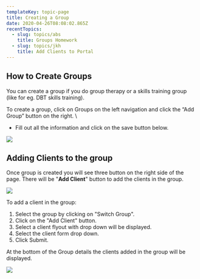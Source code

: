 ```yaml
---
templateKey: topic-page
title: Creating a Group
date: 2020-04-26T08:08:02.865Z
recentTopics:
  - slug: topics/abs
    title: Groups Homework
  - slug: topics/jkh
    title: Add Clients to Portal
---
```

## How to Create Groups

You can create a group if you do group therapy or a skills training group (like for eg. DBT skills training).

To create a group, click on Groups on the left navigation and click the “Add Group” button on the right. \
- Fill out all the information and click on the save button below.

![](/img/group_list.png)



## Adding  Clients to the group 

Once group is created you will see three button on the right side of the page. There will be "**Add Client**" button to add the clients in the group.

![](/img/add_clients_in_group.png)

To add a client in the group:

1. Select the group by clicking on "Switch Group". 
2. Click on the "Add Client" button. 
3. Select a client flyout with drop down will be displayed. 
4. Select the client form drop down. 
5. Click Submit.

At the bottom of the Group details the clients added in the group will be displayed.

![](/img/clients_groups.png)
